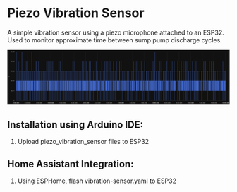 # Piezo Vibration Sensor
A simple vibration sensor using a piezo microphone attached to an ESP32. Used to monitor approximate time between sump pump discharge cycles.

![alt text](firefox_bTbG1ozqQC.png?raw=true)

## Installation using Arduino IDE:
1. Upload piezo_vibration_sensor files to ESP32

## Home Assistant Integration:
1. Using ESPHome, flash vibration-sensor.yaml to ESP32
